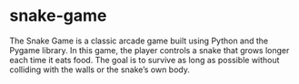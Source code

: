 # snake-game
The Snake Game is a classic arcade game built using Python and the Pygame library. In this game, the player controls a snake that grows longer each time it eats food. The goal is to survive as long as possible without colliding with the walls or the snake’s own body.
